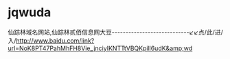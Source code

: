 # jqwuda
仙踪林域名网站,仙踪林贰佰信息网大豆----------------------------↙↙点/此/进/入/http://www.baidu.com/link?url=NoK8PT47PahMhFH8Vie_jnciyIKNTTtVBQKpill6udK&amp;wd
